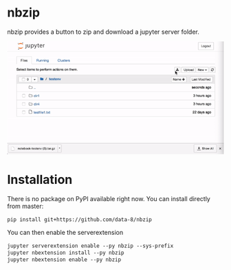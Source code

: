 # nbzip
nbzip provides a button to zip and download a jupyter server folder.

![nbzip demo](doc/demo.gif)

# Installation

There is no package on PyPI available right now. You can install directly from master:

    pip install git+https://github.com/data-8/nbzip


You can then enable the serverextension

    jupyter serverextension enable --py nbzip --sys-prefix
    jupyter nbextension install --py nbzip
    jupyter nbextension enable --py nbzip
